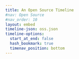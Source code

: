 ```yaml
---
title: An Open Source Timeline
#nav: Open Source
#nav_order: 10
layout: embed
timeline-json: oss.json
timeline-options: 
  start_at_end: false
  hash_bookmark: true
  timenav_position: bottom
---
```

